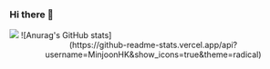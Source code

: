 ### Hi there 👋
<img src="https://capsule-render.vercel.app/api?type=waving&color=auto&height=200&section=header&text=Minjoon's Github!" />
![Anurag's GitHub stats]
<div align="center">
(https://github-readme-stats.vercel.app/api?username=MinjoonHK&show_icons=true&theme=radical)
